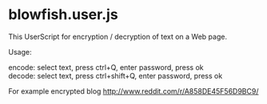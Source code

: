 blowfish.user.js
================

This UserScript for encryption / decryption of text on a Web page.

Usage:

encode: select text, press ctrl+Q, enter password, press ok<br>
decode: select text, press ctrl+shift+Q, enter password, press ok


For example encrypted blog <a href="http://www.reddit.com/r/A858DE45F56D9BC9/">http://www.reddit.com/r/A858DE45F56D9BC9/</a>
